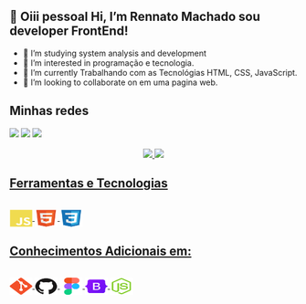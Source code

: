 ## 👋 Oiii pessoal Hi, I’m Rennato Machado sou developer FrontEnd!
- 🌱 I’m studying system analysis and development
- 👀 I’m interested in programação e tecnologia.
- 🌱 I’m currently  Trabalhando com as Tecnológias HTML, CSS, JavaScript.
- 💞️ I’m looking to collaborate on  em uma  pagina web.

## Minhas redes

<div>
<a href="https://instagram.com/https://www.instagram.com/renatomachado235/" target="_blank"><img src="https://img.shields.io/badge/-Instagram-%23E4405F?style=for-the-badge&logo=instagram&logoColor=white" target="_blank"></a>
<a href = "mailto:renatomachado235@gmail.com"><img src="https://img.shields.io/badge/Gmail-D14836?style=for-the-badge&logo=gmail&logoColor=white" target="_blank"></a>
<a href="https://www.linkedin.com/in/ https://www.linkedin.com/in/COLOCAR AKI/" target="_blank"><img src="https://img.shields.io/badge/-LinkedIn-%230077B5?style=for-the-badge&logo=linkedin&logoColor=white" target="_blank"></a>   
</div>

<br>

<div align="center">
  <a href="https://github.com/rennatoGP">
  <img height="180em" src="https://github-readme-stats.vercel.app/api?username=rennarennatoGP&show_icons=true&theme=dracula&include_all_commits=true&count_private=true"/>
  <img height="180em" src="https://github-readme-stats.vercel.app/api/top-langs/?username=rennatoGP&layout=compact&langs_count=7&theme=dracula"/>
</div>

## Ferramentas e Tecnologias

<div style="display: inline_block"><br>
  <img align="center" alt="rennatoGP-Js" height="30" width="40" src="https://raw.githubusercontent.com/devicons/devicon/master/icons/javascript/javascript-plain.svg">
  <img align="center" alt="rennatoGP-HTML" height="30" width="40" src="https://raw.githubusercontent.com/devicons/devicon/master/icons/html5/html5-original.svg">
  <img align="center" alt="rennatoGP-CSS" height="30" width="40" src="https://raw.githubusercontent.com/devicons/devicon/master/icons/css3/css3-original.svg">
 </div>


 
## Conhecimentos Adicionais em:
 
 <div style="display: inline_block"><br>
   <img align="center" alt="rennatoGP-Git" height="30" width="40" src="https://raw.githubusercontent.com/devicons/devicon/master/icons/git/git-original.svg" />
  <img align="center" alt="rennatoGP-GitHub" height="30" width="40" src="https://raw.githubusercontent.com/devicons/devicon/master/icons/github/github-original.svg" />
  <img align="center" alt="rennatoGP-Figma" height="30" width="40" src="https://raw.githubusercontent.com/devicons/devicon/master/icons/figma/figma-original.svg" />
  <img align="center" alt="rennatoGP-Botstrap" height="30" width="40" src="https://raw.githubusercontent.com/devicons/devicon/master/icons/bootstrap/bootstrap-original.svg" />
  <img align="center" alt="rennatoGP-Nodejs" height="30" width="40" src="https://raw.githubusercontent.com/devicons/devicon/master/icons/nodejs/nodejs-original.svg" />
  </div>
 

